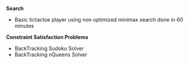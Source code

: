 **Search**
- Basic tictactoe player using non optimized minimax search done in 60 minutes

**Constraint Satisfaction Problems**
- BackTracking Sudoku Solver
- BackTracking nQueens Solver
